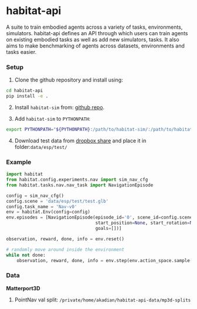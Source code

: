 habitat-api
==============================


A suite to train embodied agents across a variety of tasks, 
environments, simulators. habitat-api defines an API through which users can 
train agents on existing embodied tasks as well as add new simulators, 
tasks. It also aims to make benchmarking of agents across datasets, 
environments and tasks easier. 


### Setup


1. Clone the github repository and install using:
```bash
cd habitat-api
pip install -e .
```

2. Install `habitat-sim` from: [github repo](https://github.com/facebookresearch/habitat-sim).

3. Add `habitat-sim` to `PYTHONPATH`: 
```bash
export PYTHONPATH="${PYTHONPATH}:/path/to/habitat-sim/:/path/to/habitat-sim/build/esp/bindings"
```

4. Download test data from [dropbox share](https://www.dropbox.com/sh/dl/h02865ucoh3ix07/AABkVrHCfPI0BAmSeHCytrsya) and place it in folder:`data/esp/test/`


### Example

```python
import habitat
from habitat.config.experiments.nav import sim_nav_cfg
from habitat.tasks.nav.nav_task import NavigationEpisode

config = sim_nav_cfg()
config.scene = 'data/esp/test/test.glb'
config.task_name = 'Nav-v0'
env = habitat.Env(config=config)
env.episodes = [NavigationEpisode(episode_id='0', scene_id=config.scene, 
                                  start_position=None, start_rotation=None, 
                                  goals=[])]

observation, reward, done, info = env.reset()

# randomly move around inside the environment
while not done:
    observation, reward, done, info = env.step(env.action_space.sample())
```

### Data

**Matterport3D**

1. PointNav val split: `/private/home/akadian/habitat-api-data/mp3d-splits`
